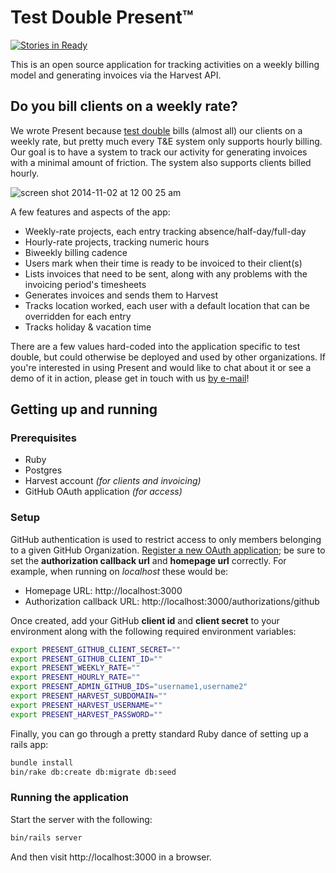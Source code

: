 # Test Double Present™

[![Stories in Ready](https://badge.waffle.io/testdouble/present.png?label=ready&title=Ready)](http://waffle.io/testdouble/present)


This is an open source application for tracking activities on a weekly billing model and generating invoices via the Harvest API.

## Do you bill clients on a weekly rate?

We wrote Present because [test double](http://testdouble.com) bills (almost all) our clients on a weekly rate, but pretty much every T&E system only supports hourly billing. Our goal is to have a system to track our activity for generating invoices with a minimal amount of friction. The system also supports clients billed hourly.

![screen shot 2014-11-02 at 12 00 25 am](https://cloud.githubusercontent.com/assets/79303/4874205/e5ea1010-6244-11e4-96e9-cbbec677a12b.png)

A few features and aspects of the app:

* Weekly-rate projects, each entry tracking absence/half-day/full-day
* Hourly-rate projects, tracking numeric hours
* Biweekly billing cadence
* Users mark when their time is ready to be invoiced to their client(s)
* Lists invoices that need to be sent, along with any problems with the invoicing period's timesheets
* Generates invoices and sends them to Harvest
* Tracks location worked, each user with a default location that can be overridden for each entry
* Tracks holiday & vacation time

There are a few values hard-coded into the application specific to test double, but could otherwise be deployed and used by other organizations. If you're interested in using Present and would like to chat about it or see a demo of it in action, please get in touch with us [by e-mail](mailto:hello@testdouble.com)!

## Getting up and running

### Prerequisites
- Ruby
- Postgres
- Harvest account _(for clients and invoicing)_
- GitHub OAuth application _(for access)_

### Setup

GitHub authentication is used to restrict access to only members belonging to a given GitHub Organization. [Register a new OAuth application](https://github.com/settings/applications/new); be sure to set the **authorization callback url** and **homepage url** correctly. For example, when running on _localhost_ these would be:

- Homepage URL: http://localhost:3000
- Authorization callback URL: http://localhost:3000/authorizations/github

Once created, add your GitHub **client id** and **client secret** to your environment along with the following required environment variables:

```bash
export PRESENT_GITHUB_CLIENT_SECRET=""
export PRESENT_GITHUB_CLIENT_ID=""
export PRESENT_WEEKLY_RATE=""
export PRESENT_HOURLY_RATE=""
export PRESENT_ADMIN_GITHUB_IDS="username1,username2"
export PRESENT_HARVEST_SUBDOMAIN=""
export PRESENT_HARVEST_USERNAME=""
export PRESENT_HARVEST_PASSWORD=""
```

Finally, you can go through a pretty standard Ruby dance of setting up a rails app:

```bash
bundle install
bin/rake db:create db:migrate db:seed
```

### Running the application

Start the server with the following:

```bash
bin/rails server
```
And then visit http://localhost:3000 in a browser.
